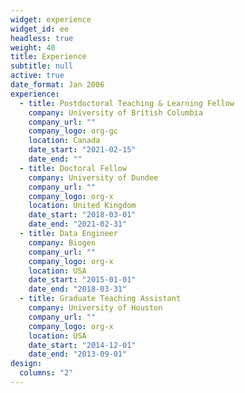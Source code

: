 ```yaml
---
widget: experience
widget_id: ee
headless: true
weight: 40
title: Experience
subtitle: null
active: true
date_format: Jan 2006
experience:
  - title: Postdoctoral Teaching & Learning Fellow
    company: University of British Columbia
    company_url: ""
    company_logo: org-gc
    location: Canada
    date_start: "2021-02-15"
    date_end: ""
  - title: Doctoral Fellow
    company: University of Dundee
    company_url: ""
    company_logo: org-x
    location: United Kingdom
    date_start: "2018-03-01"
    date_end: "2021-02-31"
  - title: Data Engineer
    company: Biogen
    company_url: ""
    company_logo: org-x
    location: USA
    date_start: "2015-01-01"
    date_end: "2018-03-31"
  - title: Graduate Teaching Assistant
    company: University of Houston
    company_url: ""
    company_logo: org-x
    location: USA
    date_start: "2014-12-01"
    date_end: "2013-09-01"
design:
  columns: "2"
---
```

